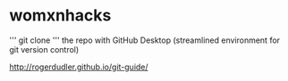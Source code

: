 # womxnhacks
'''
git clone
'''
the repo with GitHub Desktop (streamlined environment for git version control)

http://rogerdudler.github.io/git-guide/
